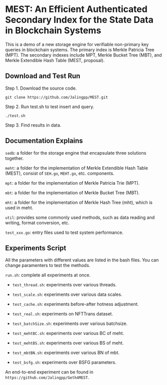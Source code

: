 # MEST: An Efficient Authenticated Secondary Index for the State Data in Blockchain Systems

This is a demo of a new storage engine for verifiable non-primary key queries in blockchain systems. The primary index is Merkle Patricia Tree (MPT). The secondary indexes include MPT, Merkle Bucket Tree (MBT), and Merkle Extendible Hash Table (MEST, proposal).

## Download and Test Run

Step 1. Download the source code.

`git clone https://github.com/Jalingpp/MEST.git`

Step 2. Run test.sh to test insert and query.

`./test.sh`

Step 3. Find results in data.

## Documentation Explains

`sedb`: a folder for the storage engine that encapsulate three solutions together.

`meht`: a folder for the implementation of Merkle Extendible Hash Table (MEST), consist of `SEH.go`, `MEHT.go`, etc. components.

`mpt`: a folder for the implementation of Merkle Patricia Trie (MPT).

`mbt`: a folder for the implementation of Merkle Bucket Tree (MBT).

`mht`: a folder for the implementation of Merkle Hash Tree (mht), which is used in meht.

`util`: provides some commonly used methods, such as data reading and writing, format conversion, etc.

`test_xxx.go`: entry files used to test system performance.

## Experiments Script

All the parameters with different values are listed in the bash files. You can change paramenters to test the methods.

`run.sh`: complete all experiments at once. 

- `test_thread.sh`: experiments over various threads.

- `test_scale.sh`: experiments over various data scales.

- `test_cache.sh`: experiments before-after hotness adjustment.

- `test_real.sh`: experiments on NFTTrans dataset.

- `test_batchSize.sh`: experiments over various batchsize.

- `test_mehtBC.sh`: experiments over various BC of meht.

- `test_mehtBS.sh`: experiments over various BS of meht.

- `test_mbtBN.sh`: experiments over various BN of mbt.

- `test_bsfg.sh`: experiments over BSFG parameters.

An end-to-end experiment can be found in `https://github.com/Jalingpp/Geth4MEST`.